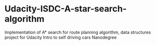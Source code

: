 # Udacity-ISDC-A-star-search-algorithm
Implementation of A* search for route planning algorithm, data structures project for Udacity Intro to self driving cars Nanodegree
